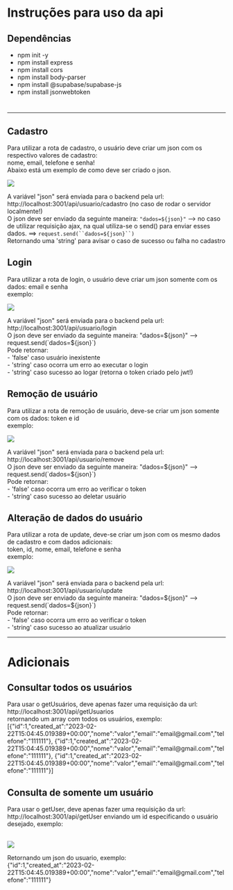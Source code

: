 # Instruções para uso da api

## Dependências
- npm init -y
- npm install express
- npm install cors
- npm install body-parser
- npm install @supabase/supabase-js
- npm install jsonwebtoken

# <hr>
## Cadastro
Para utilizar a rota de cadastro, o usuário deve criar um json com os respectivo valores de cadastro:<br>
nome, email, telefone e senha!<br>
Abaixo está um exemplo de como deve ser criado o json.


<img src="https://cdn.discordapp.com/attachments/1079211433713225829/1079211625107689502/image.png"><br>

A variável "json" será enviada para o backend pela url: http://localhost:3001/api/usuario/cadastro (no caso de rodar o servidor localmente!)<br> O json deve ser enviado da seguinte maneira: `"dados=${json}"` --> no caso de utilizar requisição ajax, na qual utiliza-se o send() para enviar esses dados. ==> `request.send(``dados=${json}``)`<br>Retornando uma 'string' para avisar o caso de sucesso ou falha no cadastro

## Login
<p>Para utilizar a rota de login, o usuário deve criar um json somente com os dados: email e senha<br>exemplo:</p>
<img src="https://cdn.discordapp.com/attachments/1079211433713225829/1079214148556165140/image.png"><br>

<p>A variável "json" será enviada para o backend pela url: http://localhost:3001/api/usuario/login<br> O json deve ser enviado da seguinte maneira: "dados=${json}" --> request.send(`dados=${json}`)<br>Pode retornar:<br>
- 'false' caso usuário inexistente<br>
- 'string' caso ocorra um erro ao executar o login<br>
- 'string' caso sucesso ao logar (retorna o token criado pelo jwt!)<br>
</p>

## Remoção de usuário
<p>Para utilizar a rota de remoção de usuário, deve-se criar um json somente com os dados: token e id<br>exemplo:</p>
<img src="https://cdn.discordapp.com/attachments/1079211433713225829/1079215852366340267/image.png"><br>

<p>A variável "json" será enviada para o backend pela url: http://localhost:3001/api/usuario/remove<br> O json deve ser enviado da seguinte maneira: "dados=${json}" --> request.send(`dados=${json}`)<br>Pode retornar:<br>
- 'false' caso ocorra um erro ao verificar o token<br>
- 'string' caso sucesso ao deletar usuário<br>
</p>

## Alteração de dados do usuário
<p>Para utilizar a rota de update, deve-se criar um json com os mesmo dados de cadastro e com dados adicionais:<br>
token, id, nome, email, telefone e senha<br>exemplo:</p>
<img src="https://cdn.discordapp.com/attachments/1079211433713225829/1079217234259480659/image.png"><br>

<p>A variável "json" será enviada para o backend pela url: http://localhost:3001/api/usuario/update<br> O json deve ser enviado da seguinte maneira: "dados=${json}" --> request.send(`dados=${json}`)<br>Pode retornar:<br>
- 'false' caso ocorra um erro ao verificar o token<br>
- 'string' caso sucesso ao atualizar usuário<br>
</p>
<hr>

# Adicionais

## Consultar todos os usuários
<p>Para usar o getUsuários, deve apenas fazer uma requisição da url: http://localhost:3001/api/getUsuarios <br>
retornando um array com todos os usuários, exemplo:<br>
[{"id":1,"created_at":"2023-02-22T15:04:45.019389+00:00","nome":"valor","email":"email@gmail.com","telefone":"111111"},
{"id":1,"created_at":"2023-02-22T15:04:45.019389+00:00","nome":"valor","email":"email@gmail.com","telefone":"111111"},
{"id":1,"created_at":"2023-02-22T15:04:45.019389+00:00","nome":"valor","email":"email@gmail.com","telefone":"111111"}]</p>

## Consulta de somente um usuário
<p>Para usar o getUser, deve apenas fazer uma requisição da url: http://localhost:3001/api/getUser enviando um id especificando o usuário desejado, exemplo: </p><br>
<img src="https://cdn.discordapp.com/attachments/1079211433713225829/1079221587011698719/image.png"><br>

<p>Retornando um json do usuario, exemplo:<br>
{"id":1,"created_at":"2023-02-22T15:04:45.019389+00:00","nome":"valor","email":"email@gmail.com","telefone":"111111"}</p>
